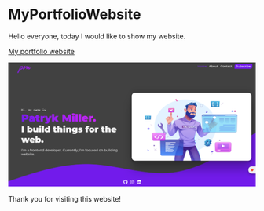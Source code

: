 # MyPortfolioWebsite

Hello everyone, today I would like to show my website.

[My portfolio website](https://xc3mill.github.io/MyPortfolioWebsite/)

![](portfolioimage.png)

Thank you for visiting this website!
